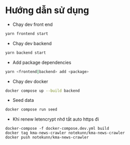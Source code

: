 # Hướng dẫn sử dụng

- Chạy dev front end

```bash
yarn frontend start
```

- Chạy dev backend

```bash
yarn backend start
```

- Add package dependencies

```bash
yarn <frontend|backend> add <package>
```

- Chạy dev docker

```bash
docker compose up --build backend
```

- Seed data

```bash
docker compose run seed
```

- Khi renew letencrypt nhớ tắt auto https đi

```
docker-compose -f docker-compose.dev.yml build
docker tag kma-news-crawler notekunn/kma-news-crawler
docker push notekunn/kma-news-crawler
```
